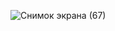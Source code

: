 ![Снимок экрана (67)](https://github.com/VictShev/PostgreSQL1/assets/128597051/a9fa5699-f5f6-4842-8c73-e9f0cd98530c)
